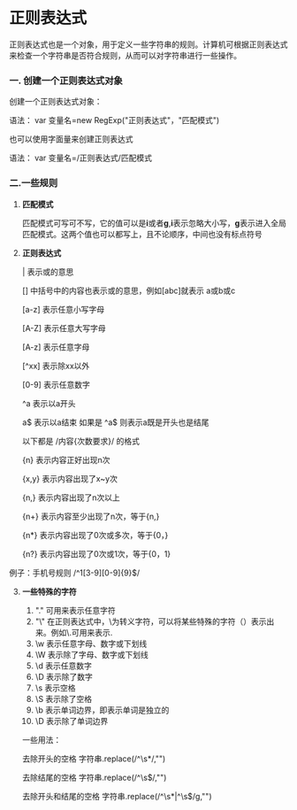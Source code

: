 # 正则表达式

正则表达式也是一个对象，用于定义一些字符串的规则。计算机可根据正则表达式来检查一个字符串是否符合规则，从而可以对字符串进行一些操作。

### 一. 创建一个正则表达式对象

创建一个正则表达式对象：

语法： 	var 变量名=new RegExp("正则表达式"，"匹配模式")

也可以使用字面量来创建正则表达式

语法：	 var 变量名=/正则表达式/匹配模式



### 二.一些规则

1. **匹配模式**

   匹配模式可写可不写，它的值可以是**i**或者**g**,**i**表示忽略大小写，**g**表示进入全局匹配模式。这两个值也可以都写上，且不论顺序，中间也没有标点符号

2. **正则表达式**

   |	表示或的意思

   []	中括号中的内容也表示或的意思，例如[abc]就表示 a或b或c

   [a-z]	表示任意小写字母

   [A-Z]	表示任意大写字母

   [A-z]	表示任意字母

   [^xx]	表示除xx以外

   [0-9]	表示任意数字

   ^a	表示以a开头

   a$	表示以a结束		如果是	^a$	则表示a既是开头也是结尾

   

   以下都是	/内容{次数要求}/	的格式

   {n}	表示内容正好出现n次

   {x,y}	表示内容出现了x~y次

   {n,}	表示内容出现了n次以上

   {n+}	表示内容至少出现了n次，等于{n,}

   {n*}	表示内容出现了0次或多次，等于{0，}

   {n?}	表示内容出现了0次或1次，等于{0，1}



例子：手机号规则		/^1\[3-9][0-9]{9}$/

3. **一些特殊的字符**

   1. "."	可用来表示任意字符
   2. "\\"    在正则表达式中，\为转义字符，可以将某些特殊的字符（）表示出来。例如\\.可用来表示.
   3. \w  表示任意字母、数字或下划线
   4. \W   表示除了字母、数字或下划线
   5. \d  表示任意数字
   6. \D   表示除了数字
   7. \s   表示空格
   8. \S   表示除了空格
   9. \b   表示单词边界，即表示单词是独立的
   10. \D   表示除了单词边界

   一些用法：

   去除开头的空格	字符串.replace(/^\s*/,"")

   去除结尾的空格	字符串.replace(/^\s$/,"")

   去除开头和结尾的空格	字符串.replace(/^\s*|^\s$/g,"")